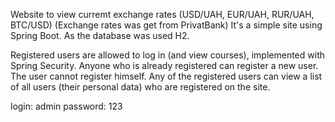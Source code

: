 Website to view curremt exchange rates (USD/UAH, EUR/UAH, RUR/UAH, BTC/USD) (Exchange rates was get from PrivatBank)
It's a simple site using Spring Boot. As the database was used H2.

Registered users are allowed to log in (and view courses), implemented with Spring Security. 
Anyone who is already registered can register a new user. The user cannot register himself.
Any of the registered users can view a list of all users (their personal data) who are registered on the site.

login: admin
password: 123
